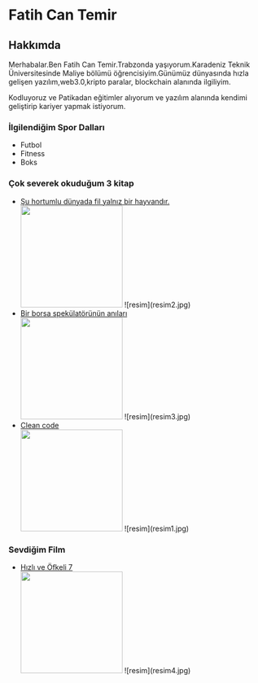  <h1>Fatih Can Temir</h1>

 <h2>Hakkımda</h2>
<!-- Başlıklar kullanıldı. -->

<p>Merhabalar.Ben Fatih Can Temir.Trabzonda yaşıyorum.Karadeniz Teknik Üniversitesinde Maliye bölümü öğrencisiyim.Günümüz dünyasında hızla gelişen yazılım,web3.0,kripto paralar, blockchain alanında ilgiliyim.</p>
<p>Kodluyoruz ve Patikadan eğitimler alıyorum ve  yazılım alanında kendimi geliştirip kariyer yapmak istiyorum. </p>
<!-- paragraf yapma metodu kullanıldı -->
<h3>İlgilendiğim Spor Dalları</h3>
<ul>
    <li>Futbol</li>
    <li>Fitness</li>
    <li>Boks</li>
</ul>
<!-- boş satırlar html de yani enterlamak etkisi olmadıgı anlaşıldı. -->
<h3>Çok severek okuduğum 3 kitap</h3>
<ul>
    <li><a href="https://www.goodreads.com/book/show/7253391-u-hortumlu-d-nyada-fil-yaln-z-bir-hayvand-r?from_search=true&from_srp=true&qid=WxKCAn08gO&rank=1" target="_blank">  Şu hortumlu dünyada fil yalnız bir hayvandır.</a></li>
    <img src="resim/resim2.jpg" width="200" height="200">
    ![resim](resim2.jpg)
    <li><a href="https://www.goodreads.com/book/show/59993794-bir-borsa-spek-lat-r-n-n-anilari?from_search=true&from_srp=true&qid=nFgxAXtIkW&rank=2" target="_blank"> Bir borsa spekülatörünün anıları</a> </li>
    <img src="resim/resim3.jpg" width="200" height="200">
    ![resim](resim3.jpg)
    <li><a href="https://www.goodreads.com/book/show/3735293-clean-code?from_search=true&from_srp=true&qid=zvNCiBLUvS&rank=1" target="_blank">Clean code </a></li>
    <img src="resim/resim1.jpg" width="200" height="200">
    ![resim](resim1.jpg)
    </ul>
<!-- resim ekleme ve genişlik ayarlama yapıldı. -->
<h3>Sevdiğim Film</h3>
<ul>
    <li><a href="https://www.imdb.com/title/tt2820852/?ref_=nv_sr_srsg_8" target="_blank" >Hızlı ve Öfkeli 7</a>
    </li>
    <a href="https://www.imdb.com/title/tt2820852/?ref_=nv_sr_srsg_8"></a>
    <img src="resim/resim4.jpg" width="200" height="200">
    ![resim](resim4.jpg)
    </ul>
    <!-- görsellerle ve linklerle çalışıldı. -->